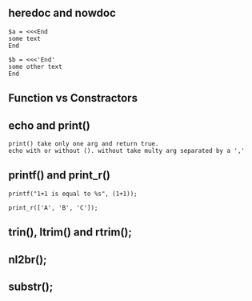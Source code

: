 

## heredoc and nowdoc
    $a = <<<End
    some text
    End

    $b = <<<'End'
    some other text
    End

## Function vs Constractors

## echo and print()
    print() take only one arg and return true.
    echo with or without (). without take multy arg separated by a ','

## printf() and print_r()

    printf("1+1 is equal to %s", (1+1));

    print_r(['A', 'B', 'C']);

## trin(), ltrim() and rtrim();

## nl2br();

## substr();